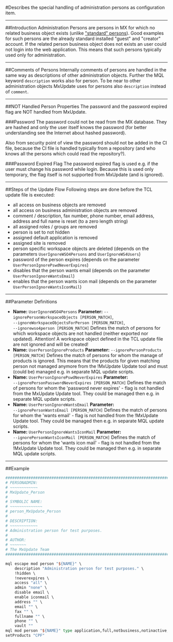 <!--
 *
 *  This file is part of MxUpdate <http://www.mxupdate.org>.
 *
 *  MxUpdate is a deployment tool for a PLM platform to handle
 *  administration objects as single update files (configuration item).
 *
 *  Copyright (C) 2008-2016 The MxUpdate Team
 *
 *  The Manual of MxUpdate is licensed under a CC BY-NC-SA 4.0 license
 *  (Creative Commons Attribution-NonCommercial-ShareAlike 4.0 
 *  International 4.0 license).
 *
 *  You should have received a copy of the license along with this
 *  work. If not, see <http://creativecommons.org/licenses/by-nc-sa/4.0/>.
 *
-->

#Describes the special handling of administration persons as configuration item.

----
##Introduction
Administration Persons are persons in MX for which no related business object exists (unlike ["standard" persons](CI_User_Person)). Good examples for such persons are the already standard installed "guest" and "creator" account. If the related person business object does not exists an user could not login into the web application. This means that such persons typically used only for administration.

----
##Comments of Persons
Internally comments of persons are handled in the same way as descriptions of other administration objects. Further the MQL keyword `description` works also for person. To be near to other administration objects MxUpdate uses for persons also `description` instead of `comment`.

----
##NOT Handled Person Properties
The password and the password expired flag are NOT handled from MxUpdate.

###Password
The password could not be read from the MX database. They are hashed and only the user itself knows the password (for better understanding see the Internet about hashed password).

Also from security point of view the password should not be added in the CI file, because the CI file is handled typically from a repository (and who knows all the persons which could read the repository?).

###Password Expired Flag
The password expired flag is used e.g. if the user must change his password while login. Because this is used only temporary, the flag itself is not supported from MxUpdate (and is ignored).

----
##Steps of the Update Flow
Following steps are done before the TCL update file is executed:
* all access on business objects are removed
* all access on business administration objects are removed
* comment / description, fax number, phone number, email address, address and full name is reset (to a zero length string)
* all assigned roles / groups are removed
* person is set to not hidden
* assigned default application is removed
* assigned site is removed
* person specific workspace objects are deleted (depends on the parameters `UserIgnoreWSO4Persons` and `UserIgnoreWS4Users`)
* password of the person expires (depends on the parameter `UserPersonIgnorePswdNeverExpires`)
* disables that the person wants email (depends on the parameter `UserPersonIgnoreWantsEmail`)
* enables that the person wants icon mail (depends on the parameter `UserPersonIgnoreWantsIconMail`)

----
##Parameter Definitions
*   **Name:** `UserIgnoreWSO4Persons`
    **Parameter:** `--ignorePersonWorkspaceObjects [PERSON_MATCH]`, `‑‑ignoreWorkspaceObjectsForPerson [PERSON_MATCH]`, `‑‑ignorewso4person [PERSON_MATCH]`
    Defines the match of persons for which workspace objects are not handled (neither exported nor updated).
    Attention! A workspace object defined in the TCL update file are not ignored and will be created!
*   **Name:** `UserPersonIgnoreProducts`
    **Parameter:** `‑‑ignorePersonProducts [PERSON_MATCH]`
    Defines the match of persons for whom the manage of products is ignored. This means that the products for given matching person not managed anymore from the !MxUpdate Update tool and must (could be) managed e.g. in separate MQL update scripts.
*   **Name:** `UserPersonIgnorePswdNeverExpires`
    **Parameter:** `‑‑ignorePersonPasswordNeverExpires [PERSON_MATCH]`
    Defines the match of persons for whom the 'password never expires' - flag is not handled from the MxUpdate Update tool. They could be managed then e.g. in separate MQL update scripts.
*   **Name:** `UserPersonIgnoreWantsEmail`
    **Parameter:** `‑‑ignorePersonWantsEmail [PERSON_MATCH]`
    Defines the match of persons for whom the 'wants email' - flag is not handled from the !MxUpdate Update tool. They could be managed then e.g. in separate MQL update scripts.
*   **Name:** `UserPersonIgnoreWantsIconMail`
    **Parameter:** `‑‑ignorePersonWantsIconMail [PERSON_MATCH]`
    Defines the match of persons for whom the 'wants icon mail' - flag is not handled from the !MxUpdate Update tool. They could be managed then e.g. in separate MQL update scripts.

----
##Example
```TCL
################################################################################
# PERSONADMIN:
# ~~~~~~~~~~~~
# MxUpdate_Person
#
# SYMBOLIC NAME:
# ~~~~~~~~~~~~~~
# person_MxUpdate_Person
#
# DESCRIPTION:
# ~~~~~~~~~~~~
# Administration person for test purposes.
#
# AUTHOR:
# ~~~~~~~
# The MxUpdate Team
################################################################################

mql escape mod person "${NAME}" \
    description "Administration person for test purposes." \
    !hidden \
    !neverexpires \
    access "all" \
    admin "none" \
    disable email \
    enable iconmail \
    address "" \
    email "" \
    fax "" \
    fullname "" \
    phone "" \
    vault ""
mql mod person "${NAME}" type application,full,notbusiness,notinactive,nottrusted,notsystem
setProducts "CPF"
```
